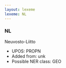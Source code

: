 ```yaml
---
layout: lexeme
lexeme: NL
---
```


###  NL

Neuvosto-Liitto
* UPOS:  PROPN
* Added from:  unk
* Possible NER class:  GEO

